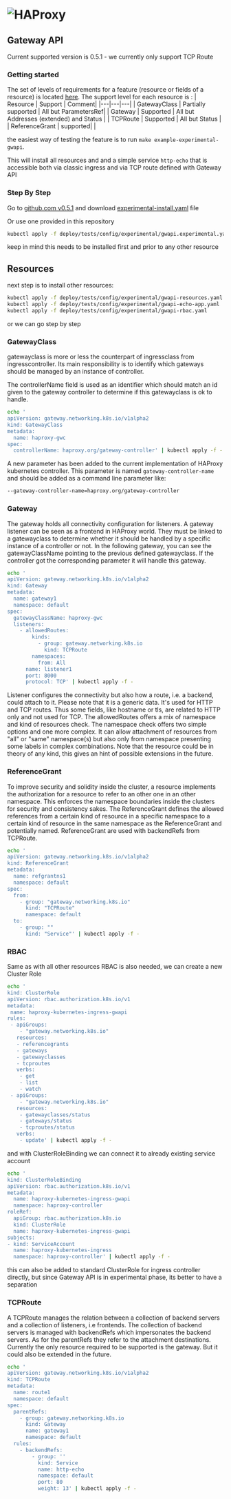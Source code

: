 
# ![HAProxy](../assets/images/haproxy-weblogo-210x49.png "HAProxy")

## Gateway API

Current supported version is 0.5.1 - we currently only support TCP Route

### Getting started

The set of levels of requirements for a feature (resource or fields of a resource) is located [here](https://gateway-api.sigs.k8s.io/concepts/conformance/#2-support-levels).
The support level for each resource is :
| Resource | Support | Comment|
|---|---|---|
| GatewayClass | Partially supported | All but ParametersRef|
| Gateway | Supported | All but Addresses (extended) and Status |
| TCPRoute | Supported | All but Status |
| ReferenceGrant |  supported| |

the easiest way of testing the feature is to run `make example-experimental-gwapi`.

This will install all resources and and a simple service `http-echo` that is accessible both via classic ingress and via TCP route defined with Gateway API

### Step By Step

Go to [github.com v0.5.1](https://github.com/kubernetes-sigs/gateway-api/releases/tag/v0.5.1) and download [experimental-install.yaml](https://github.com/kubernetes-sigs/gateway-api/releases/download/v0.5.1/experimental-install.yaml) file

Or use one provided in this repository

```bash
kubectl apply -f deploy/tests/config/experimental/gwapi.experimental.yaml
```

keep in mind this needs to be installed first and prior to any other resource

## Resources

next step is to install other resources:

```bash
kubectl apply -f deploy/tests/config/experimental/gwapi-resources.yaml
kubectl apply -f deploy/tests/config/experimental/gwapi-echo-app.yaml
kubectl apply -f deploy/tests/config/experimental/gwapi-rbac.yaml
```

or we can go step by step

### GatewayClass

gatewayclass is more or less the counterpart of ingressclass from ingresscontroller. Its main responsibility is to identify which gateways should be managed by an instance of controller.

The controllerName field is used as an identifier which should match an id given to the gateway controller to determine if this gatewayclass is ok to handle.

```bash
echo '
apiVersion: gateway.networking.k8s.io/v1alpha2
kind: GatewayClass
metadata:
  name: haproxy-gwc
spec:
  controllerName: haproxy.org/gateway-controller' | kubectl apply -f -
```

A new parameter has been added to the current implementation of HAProxy kubernetes controller. This parameter is named `gateway-controller-name` and should be added as a command line parameter like:

```bash
--gateway-controller-name=haproxy.org/gateway-controller
```

### Gateway

The gateway holds all connectivity configuration for listeners. A gateway listener can be seen as a frontend in HAProxy world. They must be linked to a gatewayclass to determine whether it should be handled by a specific instance of a controller or not. In the following gateway, you can see the
gatewayClassName pointing to the previous defined gatewayclass. If the controller got the corresponding parameter it will handle this gateway.

```bash
echo '
apiVersion: gateway.networking.k8s.io/v1alpha2
kind: Gateway
metadata:
  name: gateway1
  namespace: default
spec:
  gatewayClassName: haproxy-gwc
  listeners:
    - allowedRoutes:
        kinds:
          - group: gateway.networking.k8s.io
            kind: TCPRoute
        namespaces:
          from: All
      name: listener1
      port: 8000
      protocol: TCP' | kubectl apply -f -
```

Listener configures the connectivity but also how a route, i.e. a backend, could attach to it. Please note that it is a generic data. It's used for HTTP and TCP routes. Thus some fields, like hostname or tls, are related to HTTP only and not used for TCP. The allowedRoutes offers a mix of namespace and kind of resources check. The namespace check offers two simple options and one more complex. It can allow attachment of resources from "all" or "same" namespace(s) but also only from namespace presenting some labels in complex combinations.
Note that the resource could be in theory of any kind, this gives an hint of possible extensions in the future.

### ReferenceGrant

To improve security and solidity inside the cluster, a resource implements the authorization for a resource to refer to an other one in an other namespace. This enforces the namespace boundaries inside the clusters for security and consistency sakes. The ReferenceGrant defines the allowed references from a certain kind of resource in a specific namespace to a certain kind of resource in the same namespace as the ReferenceGrant and potentially named. ReferenceGrant are used with backendRefs from TCPRoute.

```bash
echo '
apiVersion: gateway.networking.k8s.io/v1alpha2
kind: ReferenceGrant
metadata:
  name: refgrantns1
  namespace: default
spec:
  from:
    - group: "gateway.networking.k8s.io"
      kind: "TCPRoute"
      namespace: default
  to:
    - group: ""
      kind: "Service"' | kubectl apply -f -
```

### RBAC

Same as with all other resources RBAC is also needed,
we can create a new Cluster Role

```bash
echo '
kind: ClusterRole
apiVersion: rbac.authorization.k8s.io/v1
metadata:
 name: haproxy-kubernetes-ingress-gwapi
rules:
 - apiGroups:
    - "gateway.networking.k8s.io"
   resources:
   - referencegrants
   - gateways
   - gatewayclasses
   - tcproutes
   verbs:
    - get
    - list
    - watch
 - apiGroups:
    - "gateway.networking.k8s.io"
   resources:
    - gatewayclasses/status
    - gateways/status
    - tcproutes/status
   verbs:
    - update' | kubectl apply -f -
```

and with ClusterRoleBinding we can connect it to already existing service account

```bash
echo '
kind: ClusterRoleBinding
apiVersion: rbac.authorization.k8s.io/v1
metadata:
  name: haproxy-kubernetes-ingress-gwapi
  namespace: haproxy-controller
roleRef:
  apiGroup: rbac.authorization.k8s.io
  kind: ClusterRole
  name: haproxy-kubernetes-ingress-gwapi
subjects:
- kind: ServiceAccount
  name: haproxy-kubernetes-ingress
  namespace: haproxy-controller' | kubectl apply -f -
```

this can also be added to standard ClusterRole for ingress controller directly, but since Gateway API is in experimental phase,
its better to have a separation

### TCPRoute

A TCPRoute manages the relation between a collection of backend servers and a collection of  listeners, i.e frontends. The collection of backend servers is managed with backendRefs which impersonates the backend servers. As for the parentRefs they refer to the attachment destinations. Currently the only resource required to be supported is the gateway. But it could also be extended in the future.

```bash
echo '
apiVersion: gateway.networking.k8s.io/v1alpha2
kind: TCPRoute
metadata:
  name: route1
  namespace: default
spec:
  parentRefs:
    - group: gateway.networking.k8s.io
      kind: Gateway
      name: gateway1
      namespace: default
  rules:
    - backendRefs:
        - group: ''
          kind: Service
          name: http-echo
          namespace: default
          port: 80
          weight: 13' | kubectl apply -f -
```

